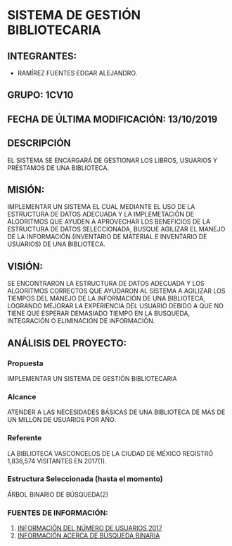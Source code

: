 # SISTEMA DE GESTIÓN BIBLIOTECARIA

## INTEGRANTES:

- RAMÍREZ FUENTES EDGAR ALEJANDRO.

## GRUPO: 1CV10 

## FECHA DE ÚLTIMA MODIFICACIÓN: 13/10/2019

## DESCRIPCIÓN

EL SISTEMA SE ENCARGARÁ DE GESTIONAR LOS LIBROS, USUARIOS Y PRÉSTAMOS DE UNA BIBLIOTECA.

## MISIÓN:

IMPLEMENTAR UN SISTEMA EL CUAL MEDIANTE EL USO DE LA ESTRUCTURA DE DATOS ADECUADA Y LA IMPLEMETACIÓN DE ALGORITMOS QUE AYUDEN A APROVECHAR LOS BENEFICIOS DE LA ESTRUCTURA DE DATOS SELECCIONADA, BUSQUE AGILIZAR EL MANEJO DE LA INFORMACIÓN (INVENTARIO DE MATERIAL E INVENTARIO DE USUARIOS) DE UNA BIBLIOTECA.

## VISIÓN:

SE ENCONTRARON LA ESTRUCTURA DE DATOS ADECUADA Y LOS ALGORITMOS CORRECTOS QUE AYUDARON AL SISTEMA A AGILIZAR LOS TIEMPOS DEL MANEJO DE LA INFORMACIÓN DE UNA BIBLIOTECA, LOGRANDO MEJORAR LA EXPERIENCIA DEL USUARIO DEBIDO A QUE NO TIENE QUE ESPERAR DEMASIADO TIEMPO EN LA BUSQUEDA, INTEGRACIÓN O ELIMINACIÓN DE INFORMACIÓN.  

## ANÁLISIS DEL PROYECTO:

### Propuesta 
IMPLEMENTAR UN SISTEMA DE GESTIÓN BIBLIOTECARIA

### Alcance 
ATENDER A LAS NECESIDADES BÁSICAS DE UNA BIBLIOTECA DE MÁS DE UN MILLÓN DE USUARIOS POR AÑO.

### Referente
LA BIBLIOTECA VASCONCELOS DE LA CIUDAD DE MÉXICO REGISTRÓ 1,836,574 VISITANTES EN 2017(1).

### Estructura Seleccionada (hasta el momento)
ÁRBOL BINARIO DE BÚSQUEDA(2)

### FUENTES DE INFORMACIÓN: 
1. [INFORMACIÓN DEL NÚMERO DE USUARIOS 2017](https://www.eleconomista.com.mx/arteseideas/Meta-sumar-visitas-a-la-Vasconcelos-en-el--2018-20180219-0115.html)
2. [INFORMACIÓN ACERCA DE BÚSQUEDA BINARIA](https://es.khanacademy.org/computing/computer-science/algorithms/binary-search/a/running-time-of-binary-search)
